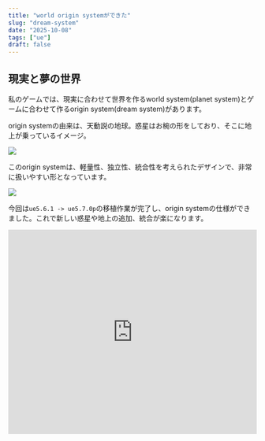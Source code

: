 ```yaml
---
title: "world origin systemができた"
slug: "dream-system"
date: "2025-10-08"
tags: ["ue"]
draft: false
---
```


## 現実と夢の世界

私のゲームでは、現実に合わせて世界を作るworld system(planet system)とゲームに合わせて作るorigin system(dream system)があります。

origin systemの由来は、天動説の地球。惑星はお椀の形をしており、そこに地上が乗っているイメージ。

![](/img/ue_world_system_img_0002.png)

このorigin systemは、軽量性、独立性、統合性を考えられたデザインで、非常に扱いやすい形となっています。

![](/img/ue_world_system_img_0001.png)

今回は`ue5.6.1 -> ue5.7.0p`の移植作業が完了し、origin systemの仕様ができました。これで新しい惑星や地上の追加、統合が楽になります。

<iframe width="100%" height="415" src="https://www.youtube.com/embed/xQEGkTrJ45Y?rel=0&showinfo=0&controls=0" title="YouTube video player" frameborder="0" allow="accelerometer; autoplay; clipboard-write; encrypted-media; gyroscope; picture-in-picture; web-share" referrerpolicy="strict-origin-when-cross-origin" allowfullscreen></iframe>

